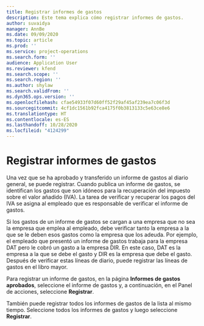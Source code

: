 ```yaml
---
title: Registrar informes de gastos
description: Este tema explica cómo registrar informes de gastos.
author: suvaidya
manager: AnnBe
ms.date: 09/09/2020
ms.topic: article
ms.prod: ''
ms.service: project-operations
ms.search.form: ''
audience: Application User
ms.reviewer: kfend
ms.search.scope: ''
ms.search.region: ''
ms.author: shylaw
ms.search.validFrom: ''
ms.dyn365.ops.version: ''
ms.openlocfilehash: cfae54933f07d60ff52f29af45af239ea7c06f3d
ms.sourcegitcommit: 4cf1dc1561b92fca4175f0b3813133c5e63ce8e6
ms.translationtype: HT
ms.contentlocale: es-ES
ms.lasthandoff: 10/28/2020
ms.locfileid: "4124299"
---
```

# <a name="post-expense-reports"></a>Registrar informes de gastos

Una vez que se ha aprobado y transferido un informe de gastos al diario general, se puede registrar. Cuando publica un informe de gastos, se identifican los gastos que son idóneos para la recuperación del impuesto sobre el valor añadido (IVA). La tarea de verificar y recuperar los pagos del IVA se asigna al empleado que es responsable de verificar el informe de gastos.

Si los gastos de un informe de gastos se cargan a una empresa que no sea la empresa que emplea al empleado, debe verificar tanto la empresa a la que se le deben esos gastos como la empresa que los adeuda. Por ejemplo, el empleado que presentó un informe de gastos trabaja para la empresa DAT pero le cobró un gasto a la empresa DIR. En este caso, DAT es la empresa a la que se debe el gasto y DIR es la empresa que debe el gasto. Después de verificar estas líneas de diario, puede registrar las líneas de gastos en el libro mayor.

Para registrar un informe de gastos, en la página **Informes de gastos aprobados**, seleccione el informe de gastos y, a continuación, en el Panel de acciones, seleccione **Registrar**.

También puede registrar todos los informes de gastos de la lista al mismo tiempo. Seleccione todos los informes de gastos y luego seleccione **Registrar**.
